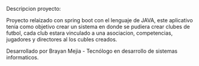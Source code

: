 Descripcion proyecto:

Proyecto relaizado con spring boot con el lenguaje de JAVA, este aplicativo tenia como objetivo crear un sistema en donde se pudiera crear clubes de futbol, cada club estara vinculado
a una asociacion, competencias, jugadores y directores al los cubles creados.

Desarrollado por Brayan Mejia - Tecnólogo en desarrollo de sistemas informaticos.
